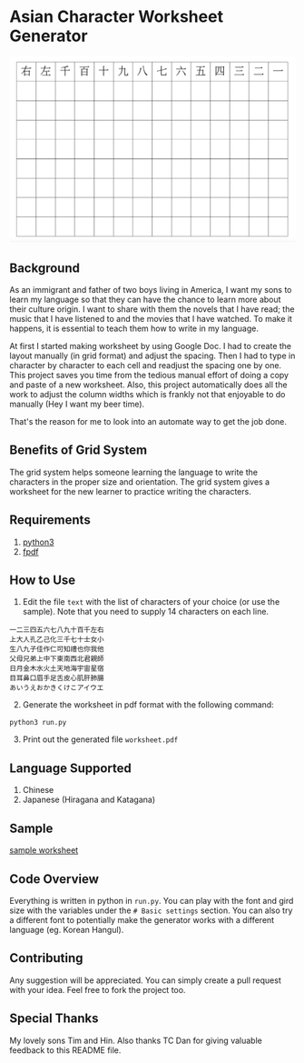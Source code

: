# Asian  Character Worksheet Generator

![sample worksheet](sample.png)

## Background
As an immigrant and father of two boys living in America, I want my sons to learn my language so that they can have the chance to learn more about their culture origin. I want to share with them the novels that I have read; the music that I have listened to and the movies that I have watched. To make it happens, it is essential to teach them how to write in my language.

At first I started making worksheet by using Google Doc. I had to create the layout manually (in grid format) and adjust the spacing. Then I had to type in character by character to each cell and readjust the spacing one by one. This project saves you time from the tedious manual effort of doing a copy and paste of a new worksheet. Also, this project automatically does all the work to adjust the column widths which is frankly not that enjoyable to do manually (Hey I want my beer time).

That's the reason for me to look into an automate way to get the job done.

## Benefits of Grid System
The grid system helps someone learning the language to write the characters in the proper size and orientation. The grid system gives a worksheet for the new learner to practice writing the characters.

## Requirements
1. [python3](https://www.python.org/downloads/)
2. [fpdf](https://pypi.org/project/fpdf/)

## How to Use
1. Edit the file `text` with the list of characters of your choice (or use the sample). Note that you need to supply 14 characters on each line.
```
一二三四五六七八九十百千左右
上大人孔乙己化三千七十士女小
生八九子佳作仁可知禮也你我他
父母兄弟上中下東南西北君親師
日月金木水火土天地海宇宙星宿
目耳鼻口眉手足舌皮心肌肝肺腸
あいうえおかきくけこアイウエ
```
2. Generate the worksheet in pdf format with the following command:
```
python3 run.py
```
3. Print out the generated file `worksheet.pdf`

## Language Supported
1. Chinese
2. Japanese (Hiragana and Katagana)

## Sample
[sample worksheet](sample-worksheet.pdf)

## Code Overview
Everything is written in python in `run.py`. You can play with the font and gird size with the variables under the `# Basic settings` section. You can also try a different font to potentially make the generator works with a different language (eg. Korean Hangul).

## Contributing
Any suggestion will be appreciated. You can simply create a pull request with your idea. Feel free to fork the project too.

## Special Thanks
My lovely sons Tim and Hin. Also thanks TC Dan for giving valuable feedback to this README file. 
